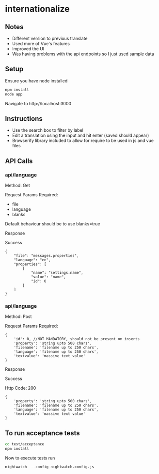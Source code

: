 # internationalize

## Notes

- Different version to previous translate
- Used more of Vue's features
- Improved the UI
- Was having problems with the api endpoints so I just used sample data

## Setup

Ensure you have node installed

```bash
npm install
node app
```

Navigate to http://localhost:3000


## Instructions


- Use the search box to filter by label
- Edit a translation using the input and hit enter (saved should appear)
- Browserify library included to allow for require to be used in js and vue files




## API Calls

### api/language

Method: Get

Request Params Required:
* file
* language
* blanks

Default behaviour should be to use blanks=true

Response

Success

```
{
	"file": "messages.properties",
	"language": "en",
	"properties": [
		{
			"name": "settings.name",
			"value": "name",
			"id": 0
		}
	]
}
```


### api/language

Method: Post

Request Params Required:

```
{
	'id': 0, //NOT MANDATORY, should not be present on inserts
	'property': 'string upto 500 chars',
	'filename': 'filename up to 250 chars',
	'language': 'filename up to 250 chars',
	'textvalue': 'massive text value'
}
```

Response


Success

Http Code: 200

```
{
	'property': 'string upto 500 chars',
	'filename': 'filename up to 250 chars',
	'language': 'filename up to 250 chars',
	'textvalue': 'massive text value'
}
```


## To run acceptance tests

```bash
cd test/acceptance
npm install
```

Now to execute tests run

```
nightwatch  --config nightwatch.config.js
```
